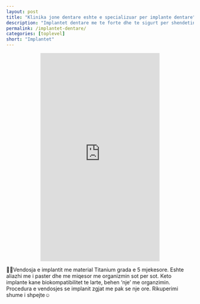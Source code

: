 ```yaml
---
layout: post
title: "Klinika jone dentare eshte e specializuar per implante dentare"
description: "Implantet dentare me te forte dhe te sigurt per shendetin tuaj oral"
permalink: /implantet-dentare/
categories: [toplevel]
short: "Implantet"
---
```

<iframe  style="display:block; margin: 0 auto;" width="320" height="560" src="https://www.youtube.com/embed/ajmYrd8RVCk" title="Implantet dentare" frameborder="0" allow="accelerometer; autoplay; clipboard-write; encrypted-media; gyroscope; picture-in-picture" allowfullscreen></iframe>
<p>
👩‍🔬Vendosja e implantit me material Titanium grada e 5 mjekesore. Eshte aliazhi me i paster dhe me miqesor me organizmin sot per sot. Keto implante kane biokompatibilitet te larte, behen ‘nje’ me organzimin. Procedura e vendosjes se implanit zgjat me pak se nje ore. Rikuperimi shume i shpejte☺️
</p>
